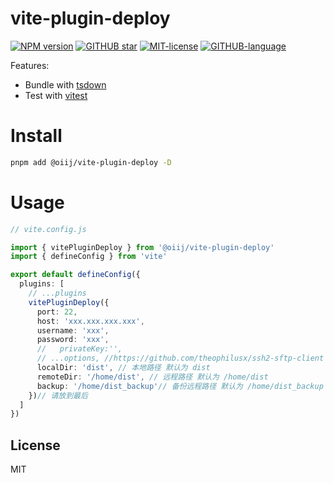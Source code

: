 # vite-plugin-deploy

[![NPM version](https://img.shields.io/npm/v/@oiij/ts-starter)](https://www.npmjs.com/package/@oiij/ts-starter)
[![GITHUB star](https://img.shields.io/github/stars/oiij/ts-starter?style=flat)](https://github.com/oiij/ts-starter)
[![MIT-license](https://img.shields.io/npm/l/@oiij/ts-starter)](https://github.com/Eiog/@oiij/ts-starter/blob/main/LICENSE)
[![GITHUB-language](https://img.shields.io/github/languages/top/oiij/ts-starter)](https://github.com/oiij/ts-starter)

Features:

- Bundle with [tsdown](https://github.com/rolldown/tsdown)
- Test with [vitest](https://vitest.dev)

# Install

```bash
pnpm add @oiij/vite-plugin-deploy -D
```

# Usage

```ts
// vite.config.js

import { vitePluginDeploy } from '@oiij/vite-plugin-deploy'
import { defineConfig } from 'vite'

export default defineConfig({
  plugins: [
    // ...plugins
    vitePluginDeploy({
      port: 22,
      host: 'xxx.xxx.xxx.xxx',
      username: 'xxx',
      password: 'xxx',
      //   privateKey:'',
      // ...options, //https://github.com/theophilusx/ssh2-sftp-client
      localDir: 'dist', // 本地路径 默认为 dist
      remoteDir: '/home/dist', // 远程路径 默认为 /home/dist
      backup: '/home/dist_backup'// 备份远程路径 默认为 /home/dist_backup boolean|string
    })// 请放到最后
  ]
})

```

## License

MIT
